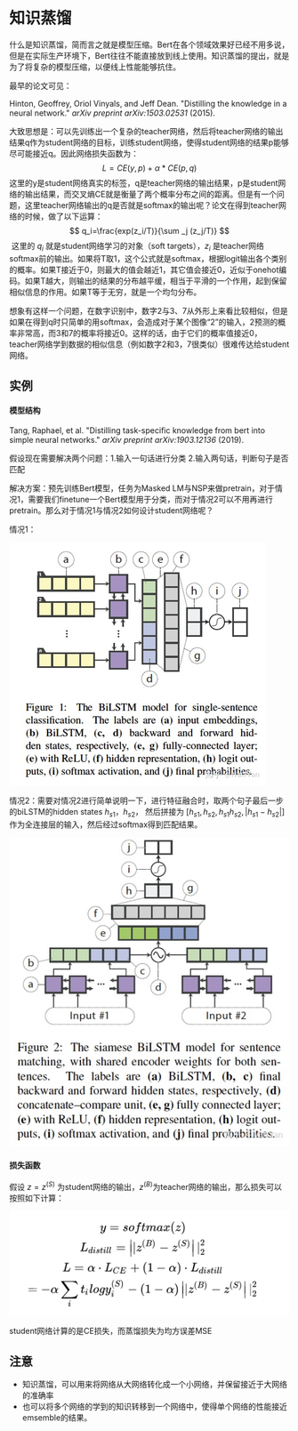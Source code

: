 # 知识蒸馏

什么是知识蒸馏，简而言之就是模型压缩。Bert在各个领域效果好已经不用多说，但是在实际生产环境下，Bert往往不能直接放到线上使用。知识蒸馏的提出，就是为了将复杂的模型压缩，以便线上性能能够抗住。

最早的论文可见：

Hinton, Geoffrey, Oriol Vinyals, and Jeff Dean. "Distilling the knowledge in a neural network." *arXiv preprint arXiv:1503.02531* (2015).

​		大致思想是：可以先训练出一个复杂的teacher网络，然后将teacher网络的输出结果q作为student网络的目标，训练student网络，使得student网络的结果p能够尽可能接近q。因此网络损失函数为：
$$
L=CE(y,p)+\alpha*CE(p,q)
$$
​		这里的y是student网络真实的标签，q是teacher网络的输出结果，p是student网络的输出结果，而交叉熵CE就是衡量了两个概率分布之间的距离。但是有一个问题，这里teacher网络输出的q是否就是softmax的输出呢？论文在得到teacher网络的时候，做了以下运算：
$$
q_i=\frac{exp(z_i/T)}{\sum _j (z_j/T)}
$$
​		这里的 $q_i$ 就是student网络学习的对象（soft targets），$z_i$ 是teacher网络softmax前的输出。如果将T取1，这个公式就是softmax，根据logit输出各个类别的概率。如果T接近于0，则最大的值会越近1，其它值会接近0，近似于onehot编码。如果T越大，则输出的结果的分布越平缓，相当于平滑的一个作用，起到保留相似信息的作用。如果T等于无穷，就是一个均匀分布。

​		想象有这样一个问题，在数字识别中，数字2与3、7从外形上来看比较相似，但是如果在得到q时只简单的用softmax，会造成对于某个图像“2”的输入，2预测的概率非常高，而3和7的概率将接近0。这样的话，由于它们的概率值接近0，teacher网络学到数据的相似信息（例如数字2和3，7很类似）很难传达给student网络。



## 实例

#### 模型结构

Tang, Raphael, et al. "Distilling task-specific knowledge from bert into simple neural networks." *arXiv preprint arXiv:1903.12136* (2019).

假设现在需要解决两个问题：1.输入一句话进行分类 2.输入两句话，判断句子是否匹配

解决方案：预先训练Bert模型，任务为Masked LM与NSP来做pretrain，对于情况1，需要我们finetune一个Bert模型用于分类，而对于情况2可以不用再进行pretrain。那么对于情况1与情况2如何设计student网络呢？

情况1：

![](知识蒸馏/stu1.jpg)

情况2：需要对情况2进行简单说明一下，进行特征融合时，取两个句子最后一步的biLSTM的hidden states $h_{s1}，h_{s2}$， 然后拼接为 $[h_{s1}, h_{s2}, h_{s1}h_{s2},|h_{s1}-h_{s2}|]$ 作为全连接层的输入，然后经过softmax得到匹配结果。

![](知识蒸馏/2.jpg)

#### 损失函数

假设 $z=z^{(S)}$ 为student网络的输出，$z^{(B)}$为teacher网络的输出，那么损失可以按照如下计算：

![](知识蒸馏/3.png)

student网络计算的是CE损失，而蒸馏损失为均方误差MSE

## 注意

* 知识蒸馏，可以用来将网络从大网络转化成一个小网络，并保留接近于大网络的准确率
* 也可以将多个网络的学到的知识转移到一个网络中，使得单个网络的性能接近emsemble的结果。

